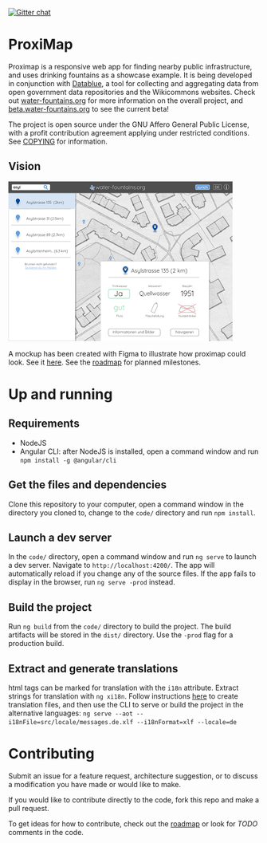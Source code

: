 [![Gitter chat](https://badges.gitter.im/gitterHQ/gitter.png)](https://gitter.im/proximap)

# ProxiMap

Proximap is a responsive web app for finding nearby public infrastructure, and uses drinking fountains as a showcase example.
It is being developed in conjunction with [Datablue](//github.com/mmmatthew/datablue), a tool for collecting and aggregating
data from open government data repositories and the Wikicommons websites. Check out [water-fountains.org](//water-fountains.org)
for more information on the overall project, and [beta.water-fountains.org](http://beta.water-fountains.org) to see the current beta!

The project is open source under the GNU Affero General Public License, with a profit contribution agreement applying under restricted conditions. See [COPYING](/COPYING) for information.

## Vision
![mockup preview](/docs/images/mockup-preview.png)

A mockup has been created with Figma to illustrate how proximap could look. See it [here](https://www.figma.com/proto/VtlRvM4aWOWYIEL2j7EcCeVk/water-fountains.org?scaling=contain&node-id=1%3A30). See the [roadmap](/docs/source/roadmap.rst) for planned milestones.

# Up and running

## Requirements
- NodeJS
- Angular CLI: after NodeJS is installed, open a command window and run `npm install -g @angular/cli`

## Get the files and dependencies

Clone this repository to your computer, open a command window in the directory you cloned to, change to the `code/` directory and run `npm install`.

## Launch a dev server

In the `code/` directory, open a command window and  run `ng serve` to launch a dev server. Navigate to `http://localhost:4200/`. The app will automatically reload if you change any of the source files. If the app fails to display in the browser, run `ng serve -prod` instead.

## Build the project

Run `ng build` from the `code/` directory to build the project. The build artifacts will be stored in the `dist/` directory. Use the `-prod` flag for a production build.

## Extract and generate translations

html tags can be marked for translation with the `i18n` attribute. Extract strings for translation with `ng xi18n`. Follow instructions [here](https://angular.io/guide/i18n#create-the-translation-files) to create translation files, and then use the CLI to serve or build the project in the alternative languages: `ng serve --aot --i18nFile=src/locale/messages.de.xlf --i18nFormat=xlf --locale=de`


# Contributing

Submit an issue for a feature request, architecture suggestion, or to discuss a modification you have made or would like to make. 

If you would like to contribute directly to the code, fork this repo and make a pull request.

To get ideas for how to contribute, check out the [roadmap](/docs/roadmap.md) or look for *TODO* comments in the code.
